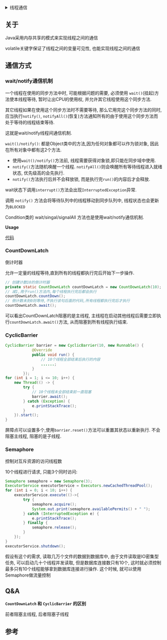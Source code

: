 <details>
<summary>线程通信</summary>
<!-- TOC -->

- [关于](#关于)
- [通信方式](#通信方式)
    - [wait/notify通信机制](#waitnotify通信机制)
    - [CountDownLatch](#countdownlatch)
    - [CyclicBarrier](#cyclicbarrier)
    - [Semaphore](#semaphore)
- [Q&A](#qa)
- [参考](#参考)

<!-- /TOC -->
</details>

## 关于

Java采用内存共享的模式来实现线程之间的通信

volatile关键字保证了线程之间的变量可见性, 也能实现线程之间的通信

## 通信方式

### wait/notify通信机制

一个线程在使用的同步方法中时, 可能根据问题的需要, 必须使用 `wait()`(挂起)方法使本线程等待, 暂时让出CPU的使用权, 并允许其它线程使用这个同步方法.

其它线程如果在使用这个同步方法时不需要等待, 那么它用完这个同步方法的同时,应当执行`notify()`, `notifyAll()`(恢复)方法通知所有的由于使用这个同步方法而处于等待的线程结束等待.

这就是wait/notify线程间通信机制.

`wait()/notify()`: 都是Object类中的方法,因为任何对象都可以作为锁对象, 因此在所有对象中都有这2个方法.

* 使用`wait()/notify()`方法前, 线程需要获得对象锁,即只能在同步域中使用.
* `notify()`方法随机唤醒一个线程. `notifyAll()`则会唤醒所有等待线程进入就绪状态, 优先级高的会先执行.
* `notify()`方法执行后并不会释放锁, 而是执行完`run()`的内容后才会释放.

wait状态下调用`interrupt()`方法会出现`InterruptedException`异常.

调用 `notify()` 方法会将等待队列中的线程移动到同步队列中, 线程状态也会更新为`BLOCKED`

Condition类的 wait/singal/signalAll 方法也是使用wait/notify通信机制.

**Usage**

[代码](./生产者消费者模型.md)

### CountDownLatch

倒计时器

允许一定量的线程等待,直到所有的线程都执行完后开始下一步操作.

```Java
// 创建计数10的倒计时器
private static CountDownLatch countDownLatch = new CountDownLatch(10);
// 减1,用于run()方法内,每个线程执行完后都会执行
countDownLatch.countDown();
// 倒计数未到0则等待,不执行该句后面的代码,所有线程都执行完后才执行
countDownLatch.await();
```

可以看出CountDownLatch阻塞的是主线程, 主线程在启动其他线程后需要立即执行`countDownLatch.await()`方法, 从而阻塞到所有线程执行结束.

### CyclicBarrier

```Java
CyclicBarrier barrier = new CyclicBarrier(10, new Runnable() {
            @Override
            public void run() {
                // 10个线程全部结束后执行的内容
                ......;
            }
        });
for (int i = 1; i <= 10; i++) {
    new Thread(() -> {
        try {
            // 10个线程未全部结束前一直阻塞
            barrier.await();
        } catch (Exception) {
            e.printStackTrace();
        }
    }).start();
}
```

屏障点可以设置多个,使用`barrier.reset()`方法可以重置其状态以重新执行.
不会阻塞主线程, 阻塞的是子线程.


### Semaphore

控制对互斥资源的访问线程数

10个线程进行请求, 只能3个同时访问:

```Java
Semaphore semaphore = new Semaphore(3);
ExecutorService executorService = Executors.newCachedThreadPool();
for (int i = 0; i < 10; i++) {
    executorService.execute(()->{
        try {
            semaphore.acquire();
            System.out.print(semaphore.availablePermits() + " ");
        } catch (InterruptedException e) {
            e.printStackTrace();
        } finally {
            semaphore.release();
        }
    });
}
executorService.shutdown();
```

假设有这个的需求, 读取几万个文件的数据到数据库中, 由于文件读取是IO密集型任务, 可以启动几十个线程并发读取,
但是数据库连接数只有10个, 这时就必须控制最多只有10个线程能够拿到数据库连接进行操作. 这个时候, 就可以使用Semaphore做流量控制

## Q&A

**`CountDownLatch` 和 `CyclicBarrier` 的区别**

前者阻塞主线程, 后者阻塞子线程


## 参考


